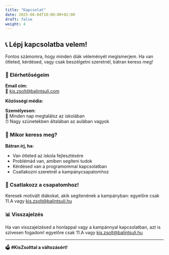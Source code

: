 ```yaml
---
title: "Kapcsolat"
date: 2025-06-04T10:00:00+02:00
draft: false
weight: 4
---
```


## 📞 Lépj kapcsolatba velem!

Fontos számomra, hogy minden diák véleményét megismerjem. Ha van ötleted, kérdésed, vagy csak beszélgetni szeretnél, bátran keress meg!

### 📧 Elérhetőségeim

**Email cím:**  
📮 kis.zsolt@balintsuli.com

**Közösségi média:**  


**Személyesen:**  
🏫 Minden nap megtalálsz az iskolában   
⏰ Nagy szünetekben általában az aulában vagyok

### 💬 Mikor keress meg?

**Bátran írj, ha:**
- Van ötleted az iskola fejlesztésére
- Problémád van, amiben segíteni tudok
- Kérdésed van a programommal kapcsolatban
- Csatlakozni szeretnél a kampánycsapatomhoz

### 🤝 Csatlakozz a csapatomhoz!

Keresek motivált diákokat, akik segítenének a kampányban:
egyelőre csak
11.A vagy kis.zsolt@balintsuli.hu 

### 📊 Visszajelzés

Ha van visszajelzésed a honlappal vagy a kampánnyal kapcsolatban, azt is szívesen fogadom!
egyelőre csak
11.A vagy kis.zsolt@balintsuli.hu

---


🗳️ **#KisZsolttal a változásért!**
